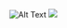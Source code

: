 ![Alt Text](https://media.giphy.com/media/Ju7l5y9osyymQ/giphy.gif)
<img src='https://path/to/animation.gif' />

